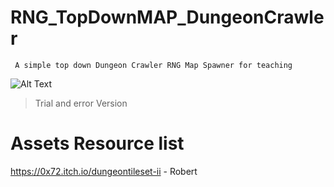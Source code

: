 # RNG_TopDownMAP_DungeonCrawler
     A simple top down Dungeon Crawler RNG Map Spawner for teaching 

![Alt Text](https://media1.giphy.com/media/WCGu1w9HWewspBe1AV/giphy.gif)
>Trial and error Version

# Assets Resource list 

   https://0x72.itch.io/dungeontileset-ii - Robert
